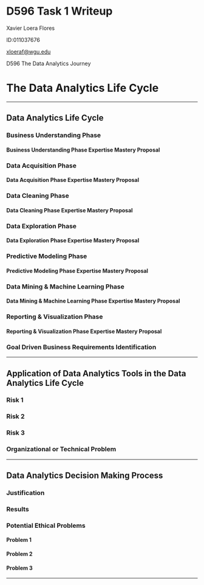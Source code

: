 # D596 Task 1 Writeup

Xavier Loera Flores

ID:011037676

xloeraf@wgu.edu

D596 The Data Analytics Journey

# The Data Analytics Life Cycle

---

## Data Analytics Life Cycle

### Business Understanding Phase

#### Business Understanding Phase Expertise Mastery Proposal

### Data Acquisition Phase

#### Data Acquisition Phase Expertise Mastery Proposal

### Data Cleaning Phase

#### Data Cleaning Phase Expertise Mastery Proposal

### Data Exploration Phase

#### Data Exploration Phase Expertise Mastery Proposal

### Predictive Modeling Phase

#### Predictive Modeling Phase Expertise Mastery Proposal

### Data Mining & Machine Learning Phase

#### Data Mining & Machine Learning Phase Expertise Mastery Proposal

### Reporting & Visualization Phase

#### Reporting & Visualization Phase Expertise Mastery Proposal

### Goal Driven Business Requirements Identification

---

## Application of Data Analytics Tools in the Data Analytics Life Cycle

### Risk 1

### Risk 2

### Risk 3

### Organizational or Technical Problem

---

## Data Analytics Decision Making Process
### Justification

### Results

### Potential Ethical Problems

#### Problem 1

#### Problem 2

#### Problem 3


---

